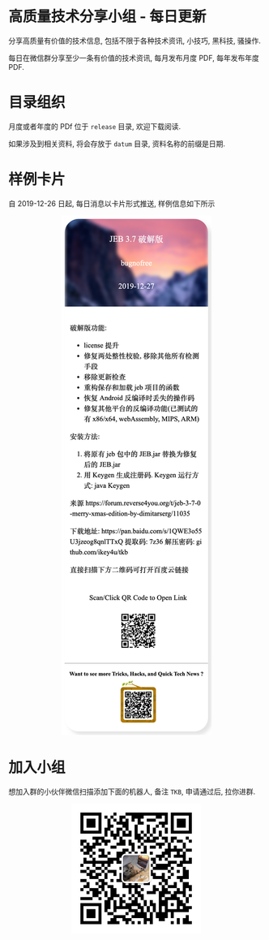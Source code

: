 # 高质量技术分享小组 - 每日更新

分享高质量有价值的技术信息, 包括不限于各种技术资讯, 小技巧, 黑科技, 骚操作.

每日在微信群分享至少一条有价值的技术资讯, 每月发布月度 PDF, 每年发布年度 PDF.

# 目录组织

月度或者年度的 PDf 位于 `release` 目录, 欢迎下载阅读.

如果涉及到相关资料, 将会存放于 `datum` 目录, 资料名称的前缀是日期.


# 样例卡片

自 2019-12-26 日起, 每日消息以卡片形式推送, 样例信息如下所示

<center>
<img src="democard.png">
</center>

# 加入小组

想加入群的小伙伴微信扫描添加下面的机器人, 备注 `TKB`, 申请通过后, 拉你进群.

<center>
<img src="robot.jpeg" alt="" width="256px">
</center>
